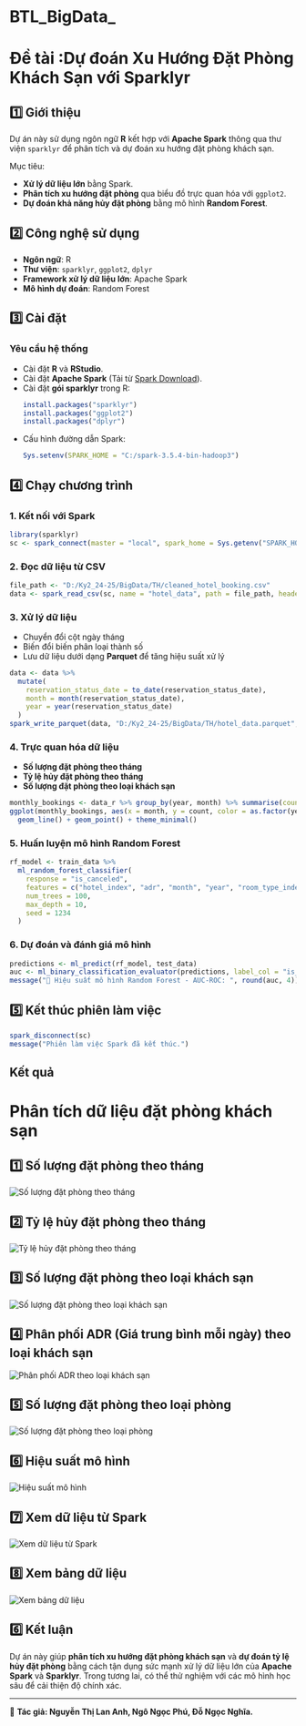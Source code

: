 # BTL_BigData_
# Đề tài :Dự đoán Xu Hướng Đặt Phòng Khách Sạn với Sparklyr

## 1️⃣ Giới thiệu
Dự án này sử dụng ngôn ngữ **R** kết hợp với **Apache Spark** thông qua thư viện `sparklyr` để phân tích và dự đoán xu hướng đặt phòng khách sạn. 

Mục tiêu:
- **Xử lý dữ liệu lớn** bằng Spark.
- **Phân tích xu hướng đặt phòng** qua biểu đồ trực quan hóa với `ggplot2`.
- **Dự đoán khả năng hủy đặt phòng** bằng mô hình **Random Forest**.

## 2️⃣ Công nghệ sử dụng
- **Ngôn ngữ**: R
- **Thư viện**: `sparklyr`, `ggplot2`, `dplyr`
- **Framework xử lý dữ liệu lớn**: Apache Spark
- **Mô hình dự đoán**: Random Forest

## 3️⃣ Cài đặt
### **Yêu cầu hệ thống**
- Cài đặt **R** và **RStudio**.
- Cài đặt **Apache Spark** (Tải từ [Spark Download](https://spark.apache.org/downloads.html)).
- Cài đặt **gói sparklyr** trong R:
  ```r
  install.packages("sparklyr")
  install.packages("ggplot2")
  install.packages("dplyr")
  ```
- Cấu hình đường dẫn Spark:
  ```r
  Sys.setenv(SPARK_HOME = "C:/spark-3.5.4-bin-hadoop3")
  ```

## 4️⃣ Chạy chương trình
### **1. Kết nối với Spark**
```r
library(sparklyr)
sc <- spark_connect(master = "local", spark_home = Sys.getenv("SPARK_HOME"))
```

### **2. Đọc dữ liệu từ CSV**
```r
file_path <- "D:/Ky2_24-25/BigData/TH/cleaned_hotel_booking.csv"
data <- spark_read_csv(sc, name = "hotel_data", path = file_path, header = TRUE, infer_schema = TRUE)
```

### **3. Xử lý dữ liệu**
- Chuyển đổi cột ngày tháng
- Biến đổi biến phân loại thành số
- Lưu dữ liệu dưới dạng **Parquet** để tăng hiệu suất xử lý
```r
data <- data %>%
  mutate(
    reservation_status_date = to_date(reservation_status_date),
    month = month(reservation_status_date),
    year = year(reservation_status_date)
  )
spark_write_parquet(data, "D:/Ky2_24-25/BigData/TH/hotel_data.parquet", mode = "overwrite")
```

### **4. Trực quan hóa dữ liệu**
- **Số lượng đặt phòng theo tháng**
- **Tỷ lệ hủy đặt phòng theo tháng**
- **Số lượng đặt phòng theo loại khách sạn**
```r
monthly_bookings <- data_r %>% group_by(year, month) %>% summarise(count = n(), .groups = 'drop')
ggplot(monthly_bookings, aes(x = month, y = count, color = as.factor(year))) + 
  geom_line() + geom_point() + theme_minimal()
```

### **5. Huấn luyện mô hình Random Forest**
```r
rf_model <- train_data %>%
  ml_random_forest_classifier(
    response = "is_canceled",
    features = c("hotel_index", "adr", "month", "year", "room_type_index"),
    num_trees = 100,
    max_depth = 10,
    seed = 1234
  )
```

### **6. Dự đoán và đánh giá mô hình**
```r
predictions <- ml_predict(rf_model, test_data)
auc <- ml_binary_classification_evaluator(predictions, label_col = "is_canceled", metric_name = "areaUnderROC")
message("🎯 Hiệu suất mô hình Random Forest - AUC-ROC: ", round(auc, 4))
```

## 5️⃣ Kết thúc phiên làm việc
```r
spark_disconnect(sc)
message("Phiên làm việc Spark đã kết thúc.")
```
## Kết quả ##
# Phân tích dữ liệu đặt phòng khách sạn  

## 1️⃣ Số lượng đặt phòng theo tháng  
![Số lượng đặt phòng theo tháng](images/1.png)  

## 2️⃣ Tỷ lệ hủy đặt phòng theo tháng  
![Tỷ lệ hủy đặt phòng theo tháng](images/2.png)  

## 3️⃣ Số lượng đặt phòng theo loại khách sạn  
![Số lượng đặt phòng theo loại khách sạn](images/3.png)  

## 4️⃣ Phân phối ADR (Giá trung bình mỗi ngày) theo loại khách sạn  
![Phân phối ADR theo loại khách sạn](images/4.png)  

## 5️⃣ Số lượng đặt phòng theo loại phòng  
![Số lượng đặt phòng theo loại phòng](images/5.png)  

## 6️⃣ Hiệu suất mô hình  
![Hiệu suất mô hình](images/6.png)  

## 7️⃣ Xem dữ liệu từ Spark  
![Xem dữ liệu từ Spark](images/7.png)  

## 8️⃣ Xem bảng dữ liệu  
![Xem bảng dữ liệu](images/8.png)  

## 6️⃣ Kết luận
Dự án này giúp **phân tích xu hướng đặt phòng khách sạn** và **dự đoán tỷ lệ hủy đặt phòng** bằng cách tận dụng sức mạnh xử lý dữ liệu lớn của **Apache Spark** và **Sparklyr**. Trong tương lai, có thể thử nghiệm với các mô hình học sâu để cải thiện độ chính xác.

---
📌 **Tác giả: Nguyễn Thị Lan Anh, Ngô Ngọc Phú, Đỗ Ngọc Nghĩa.**

